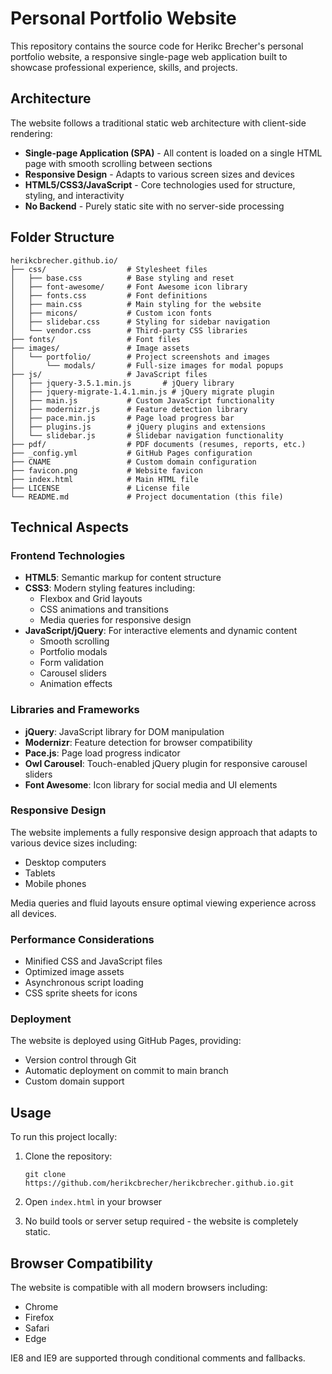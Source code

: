 # Personal Portfolio Website

This repository contains the source code for Herikc Brecher's personal portfolio website, a responsive single-page web application built to showcase professional experience, skills, and projects.

## Architecture

The website follows a traditional static web architecture with client-side rendering:

- **Single-page Application (SPA)** - All content is loaded on a single HTML page with smooth scrolling between sections
- **Responsive Design** - Adapts to various screen sizes and devices
- **HTML5/CSS3/JavaScript** - Core technologies used for structure, styling, and interactivity
- **No Backend** - Purely static site with no server-side processing

## Folder Structure

```
herikcbrecher.github.io/
├── css/                  # Stylesheet files
│   ├── base.css          # Base styling and reset
│   ├── font-awesome/     # Font Awesome icon library
│   ├── fonts.css         # Font definitions
│   ├── main.css          # Main styling for the website
│   ├── micons/           # Custom icon fonts
│   ├── slidebar.css      # Styling for sidebar navigation
│   └── vendor.css        # Third-party CSS libraries
├── fonts/                # Font files
├── images/               # Image assets
│   └── portfolio/        # Project screenshots and images
│       └── modals/       # Full-size images for modal popups
├── js/                   # JavaScript files
│   ├── jquery-3.5.1.min.js       # jQuery library
│   ├── jquery-migrate-1.4.1.min.js # jQuery migrate plugin
│   ├── main.js           # Custom JavaScript functionality
│   ├── modernizr.js      # Feature detection library
│   ├── pace.min.js       # Page load progress bar
│   ├── plugins.js        # jQuery plugins and extensions
│   └── slidebar.js       # Slidebar navigation functionality
├── pdf/                  # PDF documents (resumes, reports, etc.)
├── _config.yml           # GitHub Pages configuration
├── CNAME                 # Custom domain configuration
├── favicon.png           # Website favicon
├── index.html            # Main HTML file
├── LICENSE               # License file
└── README.md             # Project documentation (this file)
```

## Technical Aspects

### Frontend Technologies

- **HTML5**: Semantic markup for content structure
- **CSS3**: Modern styling features including:
  - Flexbox and Grid layouts
  - CSS animations and transitions
  - Media queries for responsive design
- **JavaScript/jQuery**: For interactive elements and dynamic content
  - Smooth scrolling
  - Portfolio modals
  - Form validation
  - Carousel sliders
  - Animation effects

### Libraries and Frameworks

- **jQuery**: JavaScript library for DOM manipulation
- **Modernizr**: Feature detection for browser compatibility
- **Pace.js**: Page load progress indicator
- **Owl Carousel**: Touch-enabled jQuery plugin for responsive carousel sliders
- **Font Awesome**: Icon library for social media and UI elements

### Responsive Design

The website implements a fully responsive design approach that adapts to various device sizes including:
- Desktop computers
- Tablets
- Mobile phones

Media queries and fluid layouts ensure optimal viewing experience across all devices.

### Performance Considerations

- Minified CSS and JavaScript files
- Optimized image assets
- Asynchronous script loading
- CSS sprite sheets for icons

### Deployment

The website is deployed using GitHub Pages, providing:
- Version control through Git
- Automatic deployment on commit to main branch
- Custom domain support

## Usage

To run this project locally:

1. Clone the repository:
   ```
   git clone https://github.com/herikcbrecher/herikcbrecher.github.io.git
   ```

2. Open `index.html` in your browser

3. No build tools or server setup required - the website is completely static.

## Browser Compatibility

The website is compatible with all modern browsers including:
- Chrome
- Firefox
- Safari
- Edge

IE8 and IE9 are supported through conditional comments and fallbacks. 